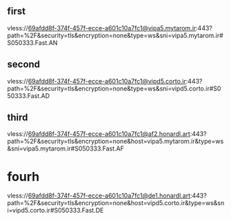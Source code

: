 ## first

vless://69afdd8f-374f-457f-ecce-a601c10a7fc1@vipa5.mytarom.ir:443?path=%2F&security=tls&encryption=none&type=ws&sni=vipa5.mytarom.ir#S050333.Fast.AN

## second

vless://69afdd8f-374f-457f-ecce-a601c10a7fc1@vipd5.corto.ir:443?path=%2F&security=tls&encryption=none&type=ws&sni=vipd5.corto.ir#S050333.Fast.AD

## third

vless://69afdd8f-374f-457f-ecce-a601c10a7fc1@af2.honardl.art:443?path=%2F&security=tls&encryption=none&host=vipa5.mytarom.ir&type=ws&sni=vipa5.mytarom.ir#S050333.Fast.AF

# fourh

vless://69afdd8f-374f-457f-ecce-a601c10a7fc1@de1.honardl.art:443?path=%2F&security=tls&encryption=none&host=vipd5.corto.ir&type=ws&sni=vipd5.corto.ir#S050333.Fast.DE
